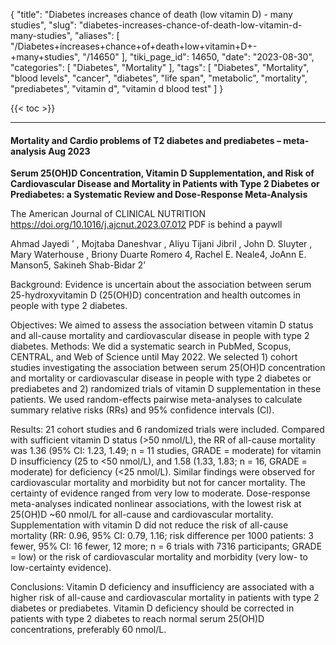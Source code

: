 {
    "title": "Diabetes increases chance of death (low vitamin D) - many studies",
    "slug": "diabetes-increases-chance-of-death-low-vitamin-d-many-studies",
    "aliases": [
        "/Diabetes+increases+chance+of+death+low+vitamin+D+-+many+studies",
        "/14650"
    ],
    "tiki_page_id": 14650,
    "date": "2023-08-30",
    "categories": [
        "Diabetes",
        "Mortality"
    ],
    "tags": [
        "Diabetes",
        "Mortality",
        "blood levels",
        "cancer",
        "diabetes",
        "life span",
        "metabolic",
        "mortality",
        "prediabetes",
        "vitamin d",
        "vitamin d blood test"
    ]
}


{{< toc >}}

---

#### Mortality and Cardio problems of T2 diabetes and prediabetes – meta-analysis Aug 2023

 **Serum 25(OH)D Concentration, Vitamin D Supplementation, and Risk of Cardiovascular Disease and Mortality in Patients with Type 2 Diabetes or Prediabetes: a Systematic Review and Dose-Response Meta-Analysis** 

The American Journal of CLINICAL NUTRITION https://doi.org/10.1016/j.ajcnut.2023.07.012 PDF is behind a paywll

Ahmad Jayedi ’ , Mojtaba Daneshvar , Aliyu Tijani Jibril , John D. Sluyter , Mary Waterhouse , Briony Duarte Romero 4, Rachel E. Neale4, JoAnn E. Manson5, Sakineh Shab-Bidar 2’

Background: Evidence is uncertain about the association between serum 25-hydroxyvitamin D (25(OH)D) concentration and health outcomes in people with type 2 diabetes.

Objectives: We aimed to assess the association between vitamin D status and all-cause mortality and cardiovascular disease in people with type 2 diabetes. Methods: We did a systematic search in PubMed, Scopus, CENTRAL, and Web of Science until May 2022. We selected 1) cohort studies investigating the association between serum 25(OH)D concentration and mortality or cardiovascular disease in people with type 2 diabetes or prediabetes and 2) randomized trials of vitamin D supplementation in these patients. We used random-effects pairwise meta-analyses to calculate summary relative risks (RRs) and 95% confidence intervals (CI).

Results: 21 cohort studies and 6 randomized trials were included. Compared with sufficient vitamin D status (>50 nmol/L), the RR of all-cause mortality was 1.36 (95% CI: 1.23, 1.49; n = 11 studies, GRADE = moderate) for vitamin D insufficiency (25 to <50 nmol/L), and 1.58 (1.33, 1.83; n = 16, GRADE = moderate) for deficiency (<25 nmol/L). Similar findings were observed for cardiovascular mortality and morbidity but not for cancer mortality. The certainty of evidence ranged from very low to moderate. Dose-response meta-analyses indicated nonlinear associations, with the lowest risk at 25(OH)D ~60 nmol/L for all-cause and cardiovascular mortality. Supplementation with vitamin D did not reduce the risk of all-cause mortality (RR: 0.96, 95% CI: 0.79, 1.16; risk difference per 1000 patients: 3 fewer, 95% CI: 16 fewer, 12 more; n = 6 trials with 7316 participants; GRADE = low) or the risk of cardiovascular mortality and morbidity (very low- to low-certainty evidence).

Conclusions: Vitamin D deficiency and insufficiency are associated with a higher risk of all-cause and cardiovascular mortality in patients with type 2 diabetes or prediabetes. Vitamin D deficiency should be corrected in patients with type 2 diabetes to reach normal serum 25(OH)D concentrations, preferably 60 nmol/L.

<!-- ~tc~ (alias(Diabetes increases chance of death (low vitamin D)) ~/tc~ -->